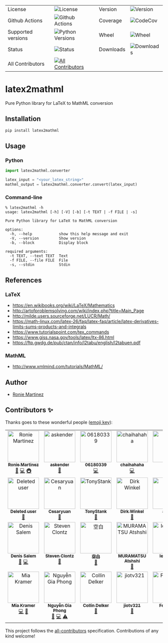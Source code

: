 <table>
    <tr>
        <td>License</td>
        <td><img src='https://img.shields.io/pypi/l/latex2mathml.svg?style=for-the-badge' alt="License"></td>
        <td>Version</td>
        <td><img src='https://img.shields.io/pypi/v/latex2mathml.svg?logo=pypi&style=for-the-badge' alt="Version"></td>
    </tr>
    <tr>
        <td>Github Actions</td>
        <td><img src='https://img.shields.io/github/actions/workflow/status/roniemartinez/latex2mathml/python.yml?branch=master&label=actions&logo=github%20actions&style=for-the-badge' alt="Github Actions"></td>
        <td>Coverage</td>
        <td><img src='https://img.shields.io/codecov/c/github/roniemartinez/latex2mathml/master?label=codecov&logo=codecov&style=for-the-badge' alt="CodeCov"></td>
    </tr>
    <tr>
        <td>Supported versions</td>
        <td><img src='https://img.shields.io/pypi/pyversions/latex2mathml.svg?logo=python&style=for-the-badge' alt="Python Versions"></td>
        <td>Wheel</td>
        <td><img src='https://img.shields.io/pypi/wheel/latex2mathml.svg?style=for-the-badge' alt="Wheel"></td>
    </tr>
    <tr>
        <td>Status</td>
        <td><img src='https://img.shields.io/pypi/status/latex2mathml.svg?style=for-the-badge' alt="Status"></td>
        <td>Downloads</td>
        <td><img src='https://img.shields.io/pypi/dm/latex2mathml.svg?style=for-the-badge' alt="Downloads"></td>
    </tr>
    <tr>
        <td>All Contributors</td>
        <td><a href="#contributors-"><img src='https://img.shields.io/github/all-contributors/roniemartinez/latex2mathml?style=for-the-badge' alt="All Contributors"></a></td>
    </tr>
</table>

# latex2mathml

Pure Python library for LaTeX to MathML conversion

## Installation

```bash
pip install latex2mathml
```

## Usage

### Python

```python
import latex2mathml.converter

latex_input = "<your_latex_string>"
mathml_output = latex2mathml.converter.convert(latex_input)
```

### Command-line

```shell
% latex2mathml -h
usage: latex2mathml [-h] [-V] [-b] [-t TEXT | -f FILE | -s]

Pure Python library for LaTeX to MathML conversion

options:
  -h, --help            show this help message and exit
  -V, --version         Show version
  -b, --block           Display block

required arguments:
  -t TEXT, --text TEXT  Text
  -f FILE, --file FILE  File
  -s, --stdin           Stdin
```

## References
### LaTeX

- https://en.wikibooks.org/wiki/LaTeX/Mathematics
- http://artofproblemsolving.com/wiki/index.php?title=Main_Page
- http://milde.users.sourceforge.net/LUCR/Math/
- https://math-linux.com/latex-26/faq/latex-faq/article/latex-derivatives-limits-sums-products-and-integrals
- https://www.tutorialspoint.com/tex_commands
- https://www.giss.nasa.gov/tools/latex/ltx-86.html
- https://ftp.gwdg.de/pub/ctan/info/l2tabu/english/l2tabuen.pdf

### MathML

- http://www.xmlmind.com/tutorials/MathML/


## Author

- [Ronie Martinez](mailto:ronmarti18@gmail.com)

## Contributors ✨

Thanks goes to these wonderful people ([emoji key](https://allcontributors.org/docs/en/emoji-key)):

<!-- ALL-CONTRIBUTORS-LIST:START - Do not remove or modify this section -->
<!-- prettier-ignore-start -->
<!-- markdownlint-disable -->
<table>
  <tbody>
    <tr>
      <td align="center" valign="top" width="14.28%"><a href="https://ron.sh"><img src="https://avatars.githubusercontent.com/u/2573537?v=4?s=100" width="100px;" alt="Ronie Martinez"/><br /><sub><b>Ronie Martinez</b></sub></a><br /><a href="#maintenance-roniemartinez" title="Maintenance">🚧</a> <a href="https://github.com/roniemartinez/latex2mathml/commits?author=roniemartinez" title="Code">💻</a> <a href="#infra-roniemartinez" title="Infrastructure (Hosting, Build-Tools, etc)">🚇</a></td>
      <td align="center" valign="top" width="14.28%"><a href="https://anwen.cc/"><img src="https://avatars.githubusercontent.com/u/1472850?v=4?s=100" width="100px;" alt="askender"/><br /><sub><b>askender</b></sub></a><br /><a href="https://github.com/roniemartinez/latex2mathml/commits?author=askender" title="Documentation">📖</a></td>
      <td align="center" valign="top" width="14.28%"><a href="https://github.com/06180339"><img src="https://avatars.githubusercontent.com/u/25408501?v=4?s=100" width="100px;" alt="06180339"/><br /><sub><b>06180339</b></sub></a><br /><a href="https://github.com/roniemartinez/latex2mathml/commits?author=06180339" title="Code">💻</a></td>
      <td align="center" valign="top" width="14.28%"><a href="https://github.com/chaihahaha"><img src="https://avatars.githubusercontent.com/u/24356676?v=4?s=100" width="100px;" alt="chaihahaha"/><br /><sub><b>chaihahaha</b></sub></a><br /><a href="https://github.com/roniemartinez/latex2mathml/commits?author=chaihahaha" title="Code">💻</a></td>
      <td align="center" valign="top" width="14.28%"><a href="https://github.com/huangradio"><img src="https://avatars.githubusercontent.com/u/63624395?v=4?s=100" width="100px;" alt="HQY"/><br /><sub><b>HQY</b></sub></a><br /><a href="https://github.com/roniemartinez/latex2mathml/issues?q=author%3Ahuangradio" title="Bug reports">🐛</a></td>
      <td align="center" valign="top" width="14.28%"><a href="https://github.com/Sun-ZhenXing"><img src="https://avatars.githubusercontent.com/u/44517244?v=4?s=100" width="100px;" alt="鸭梨"/><br /><sub><b>鸭梨</b></sub></a><br /><a href="https://github.com/roniemartinez/latex2mathml/issues?q=author%3ASun-ZhenXing" title="Bug reports">🐛</a></td>
      <td align="center" valign="top" width="14.28%"><a href="https://github.com/oliverstefanov"><img src="https://avatars.githubusercontent.com/u/33491656?v=4?s=100" width="100px;" alt="oliverstefanov"/><br /><sub><b>oliverstefanov</b></sub></a><br /><a href="https://github.com/roniemartinez/latex2mathml/issues?q=author%3Aoliverstefanov" title="Bug reports">🐛</a></td>
    </tr>
    <tr>
      <td align="center" valign="top" width="14.28%"><a href="https://github.com/ghost"><img src="https://avatars.githubusercontent.com/u/10137?v=4?s=100" width="100px;" alt="Deleted user"/><br /><sub><b>Deleted user</b></sub></a><br /><a href="https://github.com/roniemartinez/latex2mathml/issues?q=author%3Aghost" title="Bug reports">🐛</a></td>
      <td align="center" valign="top" width="14.28%"><a href="https://github.com/cesaryuan"><img src="https://avatars.githubusercontent.com/u/35998162?v=4?s=100" width="100px;" alt="Cesaryuan"/><br /><sub><b>Cesaryuan</b></sub></a><br /><a href="https://github.com/roniemartinez/latex2mathml/issues?q=author%3Acesaryuan" title="Bug reports">🐛</a></td>
      <td align="center" valign="top" width="14.28%"><a href="https://github.com/tonystank3000"><img src="https://avatars.githubusercontent.com/u/6315974?v=4?s=100" width="100px;" alt="TonyStank"/><br /><sub><b>TonyStank</b></sub></a><br /><a href="https://github.com/roniemartinez/latex2mathml/issues?q=author%3Atonystank3000" title="Bug reports">🐛</a></td>
      <td align="center" valign="top" width="14.28%"><a href="https://polarwinkel.de"><img src="https://avatars.githubusercontent.com/u/1512713?v=4?s=100" width="100px;" alt="Dirk Winkel"/><br /><sub><b>Dirk Winkel</b></sub></a><br /><a href="https://github.com/roniemartinez/latex2mathml/issues?q=author%3Apolarwinkel" title="Bug reports">🐛</a></td>
      <td align="center" valign="top" width="14.28%"><a href="https://github.com/sinslu"><img src="https://avatars.githubusercontent.com/u/12248270?v=4?s=100" width="100px;" alt="sinslu"/><br /><sub><b>sinslu</b></sub></a><br /><a href="https://github.com/roniemartinez/latex2mathml/issues?q=author%3Asinslu" title="Bug reports">🐛</a></td>
      <td align="center" valign="top" width="14.28%"><a href="https://ubavic.rs"><img src="https://avatars.githubusercontent.com/u/53820106?v=4?s=100" width="100px;" alt="Nikola Ubavić"/><br /><sub><b>Nikola Ubavić</b></sub></a><br /><a href="https://github.com/roniemartinez/latex2mathml/issues?q=author%3Aubavic" title="Bug reports">🐛</a></td>
      <td align="center" valign="top" width="14.28%"><a href="https://github.com/abhisheksia"><img src="https://avatars.githubusercontent.com/u/68808662?v=4?s=100" width="100px;" alt="abhisheksia"/><br /><sub><b>abhisheksia</b></sub></a><br /><a href="https://github.com/roniemartinez/latex2mathml/issues?q=author%3Aabhisheksia" title="Bug reports">🐛</a></td>
    </tr>
    <tr>
      <td align="center" valign="top" width="14.28%"><a href="http://denissalem.tuxfamily.org"><img src="https://avatars.githubusercontent.com/u/4476506?v=4?s=100" width="100px;" alt="Denis Salem"/><br /><sub><b>Denis Salem</b></sub></a><br /><a href="https://github.com/roniemartinez/latex2mathml/issues?q=author%3ADenisSalem" title="Bug reports">🐛</a> <a href="https://github.com/roniemartinez/latex2mathml/commits?author=DenisSalem" title="Code">💻</a></td>
      <td align="center" valign="top" width="14.28%"><a href="https://clontz.org"><img src="https://avatars.githubusercontent.com/u/1559632?v=4?s=100" width="100px;" alt="Steven Clontz"/><br /><sub><b>Steven Clontz</b></sub></a><br /><a href="https://github.com/roniemartinez/latex2mathml/issues?q=author%3AStevenClontz" title="Bug reports">🐛</a></td>
      <td align="center" valign="top" width="14.28%"><a href="https://github.com/yuwenjun1"><img src="https://avatars.githubusercontent.com/u/43265090?v=4?s=100" width="100px;" alt="空白"/><br /><sub><b>空白</b></sub></a><br /><a href="https://github.com/roniemartinez/latex2mathml/issues?q=author%3Ayuwenjun1" title="Bug reports">🐛</a></td>
      <td align="center" valign="top" width="14.28%"><a href="https://github.com/amuramatsu"><img src="https://avatars.githubusercontent.com/u/6500918?v=4?s=100" width="100px;" alt="MURAMATSU Atshshi"/><br /><sub><b>MURAMATSU Atshshi</b></sub></a><br /><a href="https://github.com/roniemartinez/latex2mathml/issues?q=author%3Aamuramatsu" title="Bug reports">🐛</a></td>
      <td align="center" valign="top" width="14.28%"><a href="https://github.com/leingang"><img src="https://avatars.githubusercontent.com/u/570942?v=4?s=100" width="100px;" alt="leingang"/><br /><sub><b>leingang</b></sub></a><br /><a href="https://github.com/roniemartinez/latex2mathml/issues?q=author%3Aleingang" title="Bug reports">🐛</a></td>
      <td align="center" valign="top" width="14.28%"><a href="https://github.com/Nigel-Amers"><img src="https://avatars.githubusercontent.com/u/14248498?v=4?s=100" width="100px;" alt="Nigel Amers"/><br /><sub><b>Nigel Amers</b></sub></a><br /><a href="https://github.com/roniemartinez/latex2mathml/issues?q=author%3ANigel-Amers" title="Bug reports">🐛</a></td>
      <td align="center" valign="top" width="14.28%"><a href="https://github.com/retsyo"><img src="https://avatars.githubusercontent.com/u/7960913?v=4?s=100" width="100px;" alt="retsyo"/><br /><sub><b>retsyo</b></sub></a><br /><a href="https://github.com/roniemartinez/latex2mathml/issues?q=author%3Aretsyo" title="Bug reports">🐛</a></td>
    </tr>
    <tr>
      <td align="center" valign="top" width="14.28%"><a href="https://github.com/miakramer"><img src="https://avatars.githubusercontent.com/u/16845265?v=4?s=100" width="100px;" alt="Mia Kramer"/><br /><sub><b>Mia Kramer</b></sub></a><br /><a href="https://github.com/roniemartinez/latex2mathml/commits?author=miakramer" title="Code">💻</a> <a href="https://github.com/roniemartinez/latex2mathml/commits?author=miakramer" title="Documentation">📖</a></td>
      <td align="center" valign="top" width="14.28%"><a href="http://cnx.gdn"><img src="https://avatars.githubusercontent.com/u/13689192?v=4?s=100" width="100px;" alt="Nguyễn Gia Phong"/><br /><sub><b>Nguyễn Gia Phong</b></sub></a><br /><a href="https://github.com/roniemartinez/latex2mathml/issues?q=author%3AMcSinyx" title="Bug reports">🐛</a> <a href="https://github.com/roniemartinez/latex2mathml/commits?author=McSinyx" title="Code">💻</a> <a href="https://github.com/roniemartinez/latex2mathml/commits?author=McSinyx" title="Tests">⚠️</a></td>
      <td align="center" valign="top" width="14.28%"><a href="https://cdelker.github.io"><img src="https://avatars.githubusercontent.com/u/44102190?v=4?s=100" width="100px;" alt="Collin Delker"/><br /><sub><b>Collin Delker</b></sub></a><br /><a href="https://github.com/roniemartinez/latex2mathml/issues?q=author%3Acdelker" title="Bug reports">🐛</a></td>
      <td align="center" valign="top" width="14.28%"><a href="https://github.com/jiotv321"><img src="https://avatars.githubusercontent.com/u/118644533?v=4?s=100" width="100px;" alt="jiotv321"/><br /><sub><b>jiotv321</b></sub></a><br /><a href="https://github.com/roniemartinez/latex2mathml/issues?q=author%3Ajiotv321" title="Bug reports">🐛</a></td>
      <td align="center" valign="top" width="14.28%"><a href="https://github.com/felixonmars"><img src="https://avatars.githubusercontent.com/u/1006477?v=4?s=100" width="100px;" alt="Felix Yan"/><br /><sub><b>Felix Yan</b></sub></a><br /><a href="https://github.com/roniemartinez/latex2mathml/commits?author=felixonmars" title="Code">💻</a></td>
      <td align="center" valign="top" width="14.28%"><a href="https://rob-blackbourn.github.io/blog/"><img src="https://avatars.githubusercontent.com/u/2880305?v=4?s=100" width="100px;" alt="Rob Blackbourn"/><br /><sub><b>Rob Blackbourn</b></sub></a><br /><a href="https://github.com/roniemartinez/latex2mathml/commits?author=rob-blackbourn" title="Code">💻</a></td>
      <td align="center" valign="top" width="14.28%"><a href="http://bikesbooksandbullshit.com"><img src="https://avatars.githubusercontent.com/u/6827567?v=4?s=100" width="100px;" alt="Danny Elfanbaum"/><br /><sub><b>Danny Elfanbaum</b></sub></a><br /><a href="https://github.com/roniemartinez/latex2mathml/commits?author=delfanbaum" title="Code">💻</a> <a href="https://github.com/roniemartinez/latex2mathml/commits?author=delfanbaum" title="Tests">⚠️</a></td>
    </tr>
  </tbody>
</table>

<!-- markdownlint-restore -->
<!-- prettier-ignore-end -->

<!-- ALL-CONTRIBUTORS-LIST:END -->

This project follows the [all-contributors](https://github.com/all-contributors/all-contributors) specification. Contributions of any kind welcome!
